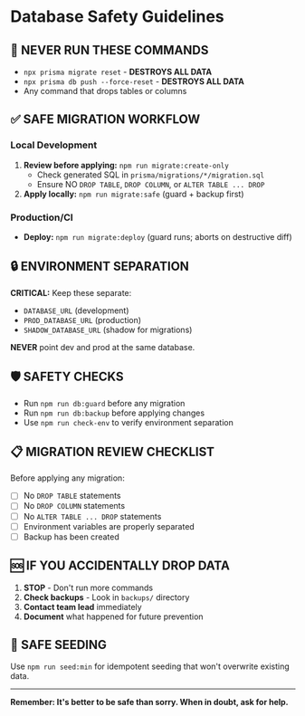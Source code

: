 # Database Safety Guidelines

## 🚫 NEVER RUN THESE COMMANDS

- `npx prisma migrate reset` - **DESTROYS ALL DATA**
- `npx prisma db push --force-reset` - **DESTROYS ALL DATA**
- Any command that drops tables or columns

## ✅ SAFE MIGRATION WORKFLOW

### Local Development
1. **Review before applying:** `npm run migrate:create-only`
   - Check generated SQL in `prisma/migrations/*/migration.sql`
   - Ensure NO `DROP TABLE`, `DROP COLUMN`, or `ALTER TABLE ... DROP`
2. **Apply locally:** `npm run migrate:safe` (guard + backup first)

### Production/CI
- **Deploy:** `npm run migrate:deploy` (guard runs; aborts on destructive diff)

## 🔒 ENVIRONMENT SEPARATION

**CRITICAL:** Keep these separate:
- `DATABASE_URL` (development)
- `PROD_DATABASE_URL` (production) 
- `SHADOW_DATABASE_URL` (shadow for migrations)

**NEVER** point dev and prod at the same database.

## 🛡️ SAFETY CHECKS

- Run `npm run db:guard` before any migration
- Run `npm run db:backup` before applying changes
- Use `npm run check-env` to verify environment separation

## 📋 MIGRATION REVIEW CHECKLIST

Before applying any migration:
- [ ] No `DROP TABLE` statements
- [ ] No `DROP COLUMN` statements  
- [ ] No `ALTER TABLE ... DROP` statements
- [ ] Environment variables are properly separated
- [ ] Backup has been created

## 🆘 IF YOU ACCIDENTALLY DROP DATA

1. **STOP** - Don't run more commands
2. **Check backups** - Look in `backups/` directory
3. **Contact team lead** immediately
4. **Document** what happened for future prevention

## 🔧 SAFE SEEDING

Use `npm run seed:min` for idempotent seeding that won't overwrite existing data.

---

**Remember: It's better to be safe than sorry. When in doubt, ask for help.**


